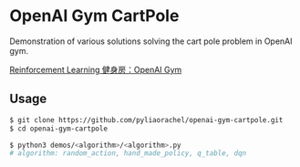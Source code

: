 # OpenAI Gym CartPole
 
Demonstration of various solutions solving the cart pole problem in OpenAI gym.

[Reinforcement Learning 健身房：OpenAI Gym](https://pyliaorachel.github.io/blog/tech/python/2018/06/01/openai-gym-for-reinforcement-learning.html)

## Usage

```bash
$ git clone https://github.com/pyliaorachel/openai-gym-cartpole.git
$ cd openai-gym-cartpole

$ python3 demos/<algorithm>/<algorithm>.py
# algorithm: random_action, hand_made_policy, q_table, dqn
```
